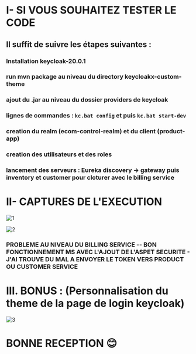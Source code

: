 
# I- SI VOUS SOUHAITEZ TESTER LE CODE 

## Il suffit de suivre les étapes suivantes :<br>

  ### Installation keycloak-20.0.1<br>
  ### run mvn package au niveau du directory keycloakx-custom-theme<br>
  ### ajout du .jar au niveau du dossier providers de keycloak<br>
  ### lignes de commandes : ```kc.bat config``` et puis ```kc.bat start-dev```<br>
  ### creation du realm (ecom-control-realm) et du client (product-app)<br>
  ### creation des utilisateurs et des roles<br>
  ### lancement des serveurs : Eureka discovery -> gateway puis inventory et customer pour cloturer avec le billing service <br>

# II- CAPTURES DE L'EXECUTION

![1](https://user-images.githubusercontent.com/77898496/209239019-f08fc544-9d98-4bd0-afe5-2825419c15d0.png)

![2](https://user-images.githubusercontent.com/77898496/209239028-69ade4f0-0030-4178-a4e0-a787b16041f5.png)

### PROBLEME AU NIVEAU DU BILLING SERVICE -- BON FONCTIONNEMENT MS AVEC L'AJOUT DE L'ASPET SECURITE - J'AI TROUVE DU MAL A ENVOYER LE TOKEN VERS PRODUCT OU CUSTOMER SERVICE

# III. BONUS  : (Personnalisation du theme de la page de login keycloak)

![3](https://user-images.githubusercontent.com/77898496/209239041-9859be51-427a-4e2f-af2e-d99c8d6884fe.png)

# BONNE RECEPTION 😊 
